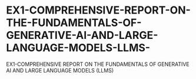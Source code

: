 # EX1-COMPREHENSIVE-REPORT-ON-THE-FUNDAMENTALS-OF-GENERATIVE-AI-AND-LARGE-LANGUAGE-MODELS-LLMS-
EX1-COMPREHENSIVE REPORT ON THE FUNDAMENTALS OF GENERATIVE AI AND LARGE LANGUAGE MODELS (LLMS)
